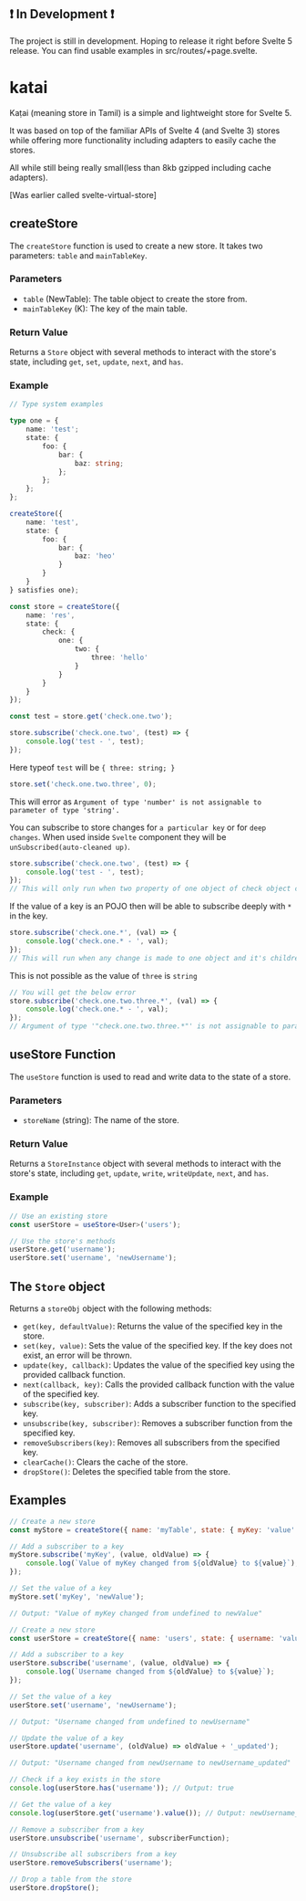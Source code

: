 ## ❗️ In Development ❗️

The project is still in development. Hoping to release it right before Svelte 5 release. You can find usable examples in src/routes/+page.svelte.

# katai

Kaṭai (meaning store in Tamil) is a simple and lightweight store for Svelte 5.

It was based on top of the familiar APIs of Svelte 4 (and Svelte 3) stores while offering more functionality including adapters to easily cache the stores.

All while still being really small(less than 8kb gzipped including cache adapters).

[Was earlier called svelte-virtual-store]

## createStore

The `createStore` function is used to create a new store. It takes two parameters: `table` and `mainTableKey`.

### Parameters

-   `table` (NewTable<T>): The table object to create the store from.
-   `mainTableKey` (K): The key of the main table.

### Return Value

Returns a `Store` object with several methods to interact with the store's state, including `get`, `set`, `update`, `next`, and `has`.

### Example

```typescript
// Type system examples

type one = {
	name: 'test';
	state: {
		foo: {
			bar: {
				baz: string;
			};
		};
	};
};

createStore({
	name: 'test',
	state: {
		foo: {
			bar: {
				baz: 'heo'
			}
		}
	}
} satisfies one);

const store = createStore({
	name: 'res',
	state: {
		check: {
			one: {
				two: {
					three: 'hello'
				}
			}
		}
	}
});
```

```typescript
const test = store.get('check.one.two');

store.subscribe('check.one.two', (test) => {
	console.log('test - ', test);
});
```

Here typeof `test` will be `{ three: string; }`

```typescript
store.set('check.one.two.three', 0);
```

This will error as `Argument of type 'number' is not assignable to parameter of type 'string'.`

You can subscribe to store changes for `a particular key` or for `deep changes`. When used inside `Svelte` component they will be `unSubscribed(auto-cleaned up)`.

```typescript
store.subscribe('check.one.two', (test) => {
	console.log('test - ', test);
});
// This will only run when two property of one object of check object changes
```

If the value of a key is an POJO then will be able to subscribe deeply with `*` in the key.

```typescript
store.subscribe('check.one.*', (val) => {
	console.log('check.one.* - ', val);
});
// This will run when any change is made to one object and it's children.
```

This is not possible as the value of `three` is `string`

```typescript
// You will get the below error
store.subscribe('check.one.two.three.*', (val) => {
	console.log('check.one.* - ', val);
});
// Argument of type '"check.one.two.three.*"' is not assignable to parameter of type '"" | "check" | "check.*" | "check.one" | "check.one.*" | "check.one.two" | "check.one.two.*" | "check.one.two.three"'
```

## useStore Function

The `useStore` function is used to read and write data to the state of a store.

### Parameters

-   `storeName` (string): The name of the store.

### Return Value

Returns a `StoreInstance` object with several methods to interact with the store's state, including `get`, `update`, `write`, `writeUpdate`, `next`, and `has`.

### Example

```typescript
// Use an existing store
const userStore = useStore<User>('users');

// Use the store's methods
userStore.get('username');
userStore.set('username', 'newUsername');
```

## The `Store` object

Returns a `storeObj` object with the following methods:

-   `get(key, defaultValue)`: Returns the value of the specified key in the store.
-   `set(key, value)`: Sets the value of the specified key. If the key does not exist, an error will be thrown.
-   `update(key, callback)`: Updates the value of the specified key using the provided callback function.
-   `next(callback, key)`: Calls the provided callback function with the value of the specified key.
-   `subscribe(key, subscriber)`: Adds a subscriber function to the specified key.
-   `unsubscribe(key, subscriber)`: Removes a subscriber function from the specified key.
-   `removeSubscribers(key)`: Removes all subscribers from the specified key.
-   `clearCache()`: Clears the cache of the store.
-   `dropStore()`: Deletes the specified table from the store.

## Examples

```javascript
// Create a new store
const myStore = createStore({ name: 'myTable', state: { myKey: 'value' } });

// Add a subscriber to a key
myStore.subscribe('myKey', (value, oldValue) => {
	console.log(`Value of myKey changed from ${oldValue} to ${value}`);
});

// Set the value of a key
myStore.set('myKey', 'newValue');

// Output: "Value of myKey changed from undefined to newValue"

// Create a new store
const userStore = createStore({ name: 'users', state: { username: 'value' } });

// Add a subscriber to a key
userStore.subscribe('username', (value, oldValue) => {
	console.log(`Username changed from ${oldValue} to ${value}`);
});

// Set the value of a key
userStore.set('username', 'newUsername');

// Output: "Username changed from undefined to newUsername"

// Update the value of a key
userStore.update('username', (oldValue) => oldValue + '_updated');

// Output: "Username changed from newUsername to newUsername_updated"

// Check if a key exists in the store
console.log(userStore.has('username')); // Output: true

// Get the value of a key
console.log(userStore.get('username').value()); // Output: newUsername_updated

// Remove a subscriber from a key
userStore.unsubscribe('username', subscriberFunction);

// Unsubscribe all subscribers from a key
userStore.removeSubscribers('username');

// Drop a table from the store
userStore.dropStore();
```
